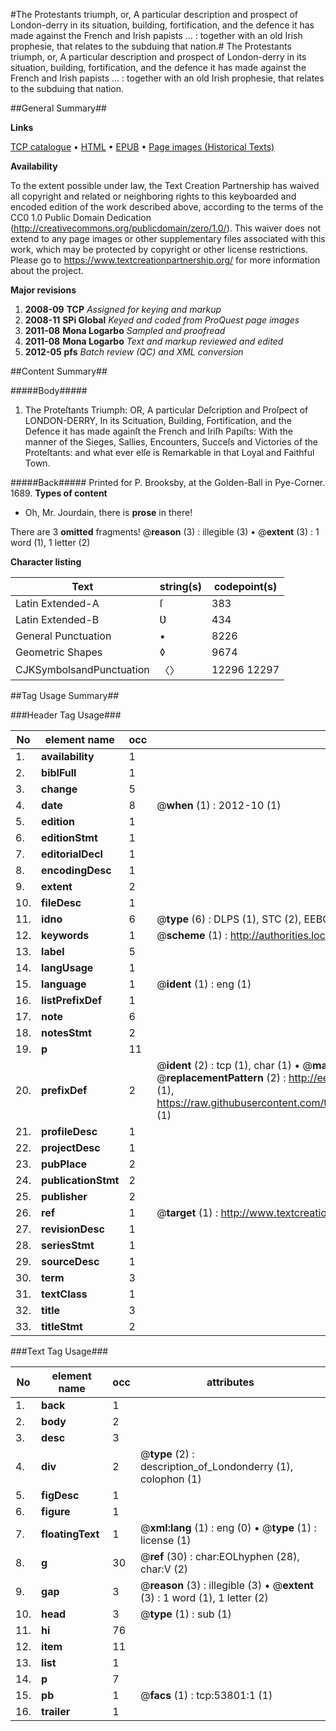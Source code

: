 #The Protestants triumph, or, A particular description and prospect of London-derry in its situation, building, fortification, and the defence it has made against the French and Irish papists ... : together with an old Irish prophesie, that relates to the subduing that nation.#
The Protestants triumph, or, A particular description and prospect of London-derry in its situation, building, fortification, and the defence it has made against the French and Irish papists ... : together with an old Irish prophesie, that relates to the subduing that nation.

##General Summary##

**Links**

[TCP catalogue](http://www.ota.ox.ac.uk/tcp/)  • 
[HTML](http://tei.it.ox.ac.uk/tcp/Texts-HTML/free/A56/A56103.html)  • 
[EPUB](http://tei.it.ox.ac.uk/tcp/Texts-EPUB/free/A56/A56103.epub) • 
[Page images (Historical Texts)](https://historicaltexts.jisc.ac.uk/eebo-12088409e)

**Availability**

To the extent possible under law, the Text Creation Partnership has waived all copyright and related or neighboring rights to this keyboarded and encoded edition of the work described above, according to the terms of the CC0 1.0 Public Domain Dedication (http://creativecommons.org/publicdomain/zero/1.0/). This waiver does not extend to any page images or other supplementary files associated with this work, which may be protected by copyright or other license restrictions. Please go to https://www.textcreationpartnership.org/ for more information about the project.

**Major revisions**

1. __2008-09__ __TCP__ *Assigned for keying and markup*
1. __2008-11__ __SPi Global__ *Keyed and coded from ProQuest page images*
1. __2011-08__ __Mona Logarbo__ *Sampled and proofread*
1. __2011-08__ __Mona Logarbo__ *Text and markup reviewed and edited*
1. __2012-05__ __pfs__ *Batch review (QC) and XML conversion*

##Content Summary##

#####Body#####

1. The Proteſtants Triumph: OR, A particular Deſcription and Proſpect of LONDON-DERRY, In its Scituation, Building, Fortification, and the Defence it has made againſt the French and Iriſh Papiſts: With the manner of the Sieges, Sallies, Encounters, Succeſs and Victories of the Proteſtants: and what ever elſe is Remarkable in that Loyal and Faithful Town.

#####Back#####
Printed for P. Brooksby, at the Golden-Ball in Pye-Corner. 1689.
**Types of content**

  * Oh, Mr. Jourdain, there is **prose** in there!

There are 3 **omitted** fragments! 
 @__reason__ (3) : illegible (3)  •  @__extent__ (3) : 1 word (1), 1 letter (2)

**Character listing**


|Text|string(s)|codepoint(s)|
|---|---|---|
|Latin Extended-A|ſ|383|
|Latin Extended-B|Ʋ|434|
|General Punctuation|•|8226|
|Geometric Shapes|◊|9674|
|CJKSymbolsandPunctuation|〈〉|12296 12297|

##Tag Usage Summary##

###Header Tag Usage###

|No|element name|occ|attributes|
|---|---|---|---|
|1.|__availability__|1||
|2.|__biblFull__|1||
|3.|__change__|5||
|4.|__date__|8| @__when__ (1) : 2012-10 (1)|
|5.|__edition__|1||
|6.|__editionStmt__|1||
|7.|__editorialDecl__|1||
|8.|__encodingDesc__|1||
|9.|__extent__|2||
|10.|__fileDesc__|1||
|11.|__idno__|6| @__type__ (6) : DLPS (1), STC (2), EEBO-CITATION (1), OCLC (1), VID (1)|
|12.|__keywords__|1| @__scheme__ (1) : http://authorities.loc.gov/ (1)|
|13.|__label__|5||
|14.|__langUsage__|1||
|15.|__language__|1| @__ident__ (1) : eng (1)|
|16.|__listPrefixDef__|1||
|17.|__note__|6||
|18.|__notesStmt__|2||
|19.|__p__|11||
|20.|__prefixDef__|2| @__ident__ (2) : tcp (1), char (1)  •  @__matchPattern__ (2) : ([0-9\-]+):([0-9IVX]+) (1), (.+) (1)  •  @__replacementPattern__ (2) : http://eebo.chadwyck.com/downloadtiff?vid=$1&page=$2 (1), https://raw.githubusercontent.com/textcreationpartnership/Texts/master/tcpchars.xml#$1 (1)|
|21.|__profileDesc__|1||
|22.|__projectDesc__|1||
|23.|__pubPlace__|2||
|24.|__publicationStmt__|2||
|25.|__publisher__|2||
|26.|__ref__|1| @__target__ (1) : http://www.textcreationpartnership.org/docs/. (1)|
|27.|__revisionDesc__|1||
|28.|__seriesStmt__|1||
|29.|__sourceDesc__|1||
|30.|__term__|3||
|31.|__textClass__|1||
|32.|__title__|3||
|33.|__titleStmt__|2||


###Text Tag Usage###

|No|element name|occ|attributes|
|---|---|---|---|
|1.|__back__|1||
|2.|__body__|2||
|3.|__desc__|3||
|4.|__div__|2| @__type__ (2) : description_of_Londonderry (1), colophon (1)|
|5.|__figDesc__|1||
|6.|__figure__|1||
|7.|__floatingText__|1| @__xml:lang__ (1) : eng (0)  •  @__type__ (1) : license (1)|
|8.|__g__|30| @__ref__ (30) : char:EOLhyphen (28), char:V (2)|
|9.|__gap__|3| @__reason__ (3) : illegible (3)  •  @__extent__ (3) : 1 word (1), 1 letter (2)|
|10.|__head__|3| @__type__ (1) : sub (1)|
|11.|__hi__|76||
|12.|__item__|11||
|13.|__list__|1||
|14.|__p__|7||
|15.|__pb__|1| @__facs__ (1) : tcp:53801:1 (1)|
|16.|__trailer__|1||
